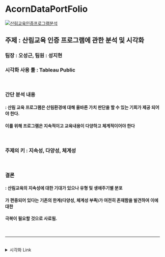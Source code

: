 # AcornDataPortFolio

[![산림교육인증프로그램분석](https://user-images.githubusercontent.com/57707484/134691737-5eea5ca5-8744-4a17-946f-1b58ed744735.png)](./빅데이터_프로젝트_최종.pdf)


## 주제 : 산림교육 인증 프로그램에 관한 분석 및 시각화

### 팀장 : 오성근, 팀원 : 성지현

### 시각화 사용 툴 : Tableau Public

<br/>

### 간단 분석 내용

#### : 산림 교육 프로그램은 산림환경에 대해 올바른 가치 판단을 할 수 있는 기회가 제공 되어야 한다. 
#### 이를 위해 프로그램은 지속적이고 교육내용이 다양하고 체계적이어야 한다
<br/>

### 주제의 키 : 지속성, 다양성, 체계성
<br/>

### 결론 
#### : 산림교육의 지속성에 대한 기대가 있으나 유형 및 생애주기별 분포
#### 가 편중되어 있다는 기존의 한계(다양성, 체계성 부족)가 여전히 존재함을 발견하여 이에 대한
#### 극복이 필요할 것으로 사료됨.

<br/>

---

<br/>

<details>
  <summary>시각화 Link</summary>
  
  [산림교육프로그램 시각화](https://public.tableau.com/app/profile/seongkeun/viz/_16323838050570/1_1?publish=yes)
  
</details>
